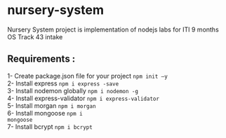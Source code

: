 # nursery-system
Nursery System project is implementation of nodejs labs for ITI 9 months OS Track 43 intake

## Requirements :
1- Create package.json file for your project <code>npm init –y</code> <br>
2- Install express <code>npm i express -save</code> <br>
3- Install nodemon globally <code>npm i nodemon -g</code> <br>
4- Install express-validator <code>npm i express-validator</code> <br>
5- Install morgan <code>npm i morgan </code><br>
6- Install mongoose  <code>npm i mongoose</code> <br>
7- Install bcrypt <code>npm i bcrypt</code> <br>
